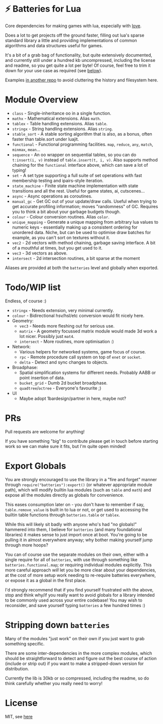 # ⚡ Batteries for Lua

Core dependencies for making games with lua, especially with [love](https://love2d.org).

Does a lot to get projects off the ground faster, filling out lua's sparse standard library a little and providing implementations of common algorithms and data structures useful for games.

It's a bit of a grab bag of functionality, but quite extensively documented, and currently still under a hundred kb uncompressed, including the license and readme, so you get quite a lot per byte! Of course, feel free to trim it down for your use case as required (see [below](#stripping-down-batteries)).

Examples [in another repo](https://github.com/1bardesign/batteries-examples) to avoid cluttering the history and filesystem here.

# Module Overview

- `class` - Single-inheritance oo in a single function.
- `mathx` - Mathematical extensions. Alias `math`.
- `tablex` - Table handling extensions. Alias `table`.
- `stringx` - String handling extensions. Alias `string`.
- `stable_sort` - A stable sorting algorithm that is also, as a bonus, often faster than table.sort under luajit.
- `functional` - Functional programming facilities. `map`, `reduce`, `any`, `match`, `minmax`, `mean`...
- `sequence` - An oo wrapper on sequential tables, so you can do `t:insert(i, v)` instead of `table.insert(t, i, v)`. Also supports method chaining for the `functional` interface above, which can save a lot of typing!
- `set` - A set type supporting a full suite of set operations with fast membership testing and ipairs-style iteration.
- `state_machine` - Finite state machine implementation with state transitions and all the rest. Useful for game states, ai, cutscenes...
- `async` - Async operations as coroutines.
- `manual_gc` - Get GC out of your update/draw calls. Useful when trying to get accurate profiling information; moves "randomness" of GC. Requires you to think a bit about your garbage budgets though.
- `colour` - Colour conversion routines. Alias `color`.
- `unique_mapping` - Generate a unique mapping from arbitrary lua values to numeric keys - essentially making up a consistent ordering for unordered data. Niche, but can be used to optimise draw batches for example, as you can't sort on textures without it.
- `vec2` - 2d vectors with method chaining, garbage saving interface. A bit of a mouthful at times, but you get used to it.
- `vec3` - 3d vectors as above.
- `intersect` - 2d intersection routines, a bit sparse at the moment

Aliases are provided at both the `batteries` level and globally when exported.

# Todo/WIP list

Endless, of course :)

- `stringx` - Needs extension, very minimal currently.
- `colour` - Bidirectional hsv/hsl/etc conversion would fit nicely here.
- Geometry:
	- `vec3` - Needs more fleshing out for serious use.
	- `matrix` - A geometry focussed matrix module would made 3d work a lot nicer. Possibly just `mat4`.
	- `intersect` - More routines, more optimisation :)
- Network:
	- Various helpers for networked systems, game focus of course.
	- `rpc` - Remote procedure call system on top of `enet` or `socket`.
	- `delta` - Detect and sync changes to objects.
- Broadphase:
	- Spatial simplification systems for different needs. Probably AABB or point insertion of data.
	- `bucket_grid` - Dumb 2d bucket broadphase.
	- `quadtree`/`octree` - Everyone's favourite ;)
- UI
	- Maybe adopt 1bardesign/partner in here, maybe not?

# PRs

Pull requests are welcome for anything!

If you have something "big" to contribute please get in touch before starting work so we can make sure it fits, but I'm quite open minded!

# Export Globals

You are strongly encouraged to use the library in a "fire and forget" manner through `require("batteries"):export()` (or whatever appropriate module path), which will modify builtin lua modules (such as `table` and `math`) and expose all the modules directly as globals for convenience.

This eases consumption later on - you don't have to remember if say, `table.remove_value` is built in to lua or not, or get used to accessing the builtin table functions through `batteries.table` or `tablex`.

While this will likely sit badly with anyone who's had "no globals!" hammered into them, I believe for `batteries` (and many foundational libraries) it makes sense to just import once at boot. You're going to be pulling it in almost everywhere anyway; why bother making yourself jump through more hoops?

You can of course use the separate modules on their own, either with a single require for all of `batteries`, with use through something like `batteries.functional.map`; or requiring individual modules explicitly. This more careful approach _will_ let you be more clear about your dependencies, at the cost of more setup work needing to re-require batteries everywhere, or expose it as a global in the first place.

I'd strongly recommend that if you find yourself frustrated with the above, stop and think why/if you really want to avoid globals for a library intended to be commonly used across your entire codebase! You may wish to reconsider, and save yourself typing `batteries` a few hundred times :)

# Stripping down `batteries`

Many of the modules "just work" on their own if you just want to grab something specific.

There are some inter-dependencies in the more complex modules, which should be straightforward to detect and figure out the best course of action (include or strip out) if you want to make a stripped-down version for distribution.

Currently the lib is 30kb or so compressed, including the readme, so do think carefully whether you really need to worry!

# License

MIT, see [here](license.txt)
